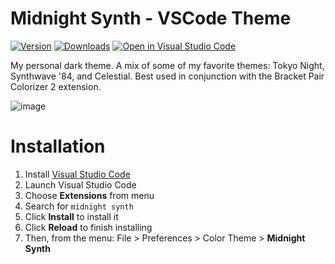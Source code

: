 # Midnight Synth - VSCode Theme
[![Version](https://vsmarketplacebadge.apphb.com/version-short/ekelley.midnight-synth.svg)](https://github.com/emkelley/midnight-synth)
[![Downloads](https://vsmarketplacebadge.apphb.com/downloads/ekelley.midnight-synth.svg)](https://marketplace.visualstudio.com/items?itemName=ekelley.midnight-synth&ssr=false#overview)
[![Open in Visual Studio Code](https://open.vscode.dev/badges/open-in-vscode.svg)](https://open.vscode.dev/emkelley/midnight-synth)

My personal dark theme. A mix of some of my favorite themes: Tokyo Night, Synthwave '84, and Celestial. Best used in conjunction with the Bracket Pair Colorizer 2 extension.



![image](https://user-images.githubusercontent.com/11874169/161438907-3c91c856-6ea0-47fe-a1e2-5daf90431973.png)


# Installation

1.  Install [Visual Studio Code](https://code.visualstudio.com/)
2.  Launch Visual Studio Code
3.  Choose **Extensions** from menu
4.  Search for `midnight synth`
5.  Click **Install** to install it
6.  Click **Reload** to finish installing
7.  Then, from the menu: File > Preferences > Color Theme > **Midnight Synth**
